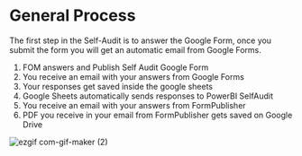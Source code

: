 # General Process

The first step in the Self-Audit is to answer the Google Form, once you submit the form you will get an automatic email from Google Forms. 

1. FOM answers and Publish Self Audit Google Form
2. You receive an email with your answers from Google Forms
3. Your responses get saved inside the google sheets
4. Google Sheets automatically sends responses to PowerBI SelfAudit
5. You receive an email with your answers  from FormPublisher
6. PDF you receive in your email from FormPublisher gets saved on Google Drive

![ezgif com-gif-maker (2)](https://user-images.githubusercontent.com/49915213/58134189-9e026980-7beb-11e9-991d-5ce370651b68.gif)

